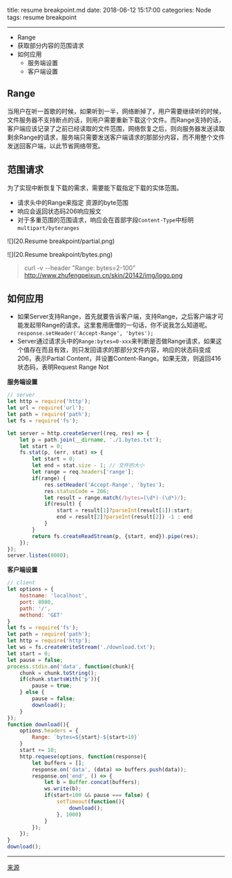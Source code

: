 title: resume breakpoint.md
date: 2018-06-12 15:17:00
categories: Node
tags: resume breakpoint

---
* Range
* 获取部分内容的范围请求
* 如何应用
    - 服务端设置
    - 客户端设置

## Range

当用户在听一首歌的时候，如果听到一半，网络断掉了，用户需要继续听的时候，文件服务器不支持断点的话，则用户需要重新下载这个文件。而Range支持的话，客户端应该记录了之前已经读取的文件范围，网络恢复之后，则向服务器发送读取剩余Range的请求，服务端只需要发送客户端请求的那部分内容，而不用整个文件发送回客户端，以此节省网络带宽。


## 范围请求

为了实现中断恢复下载的需求，需要能下载指定下载的实体范围。

* 请求头中的Range来指定 资源的byte范围
* 响应会返回状态码206响应报文
* 对于多重范围的范围请求，响应会在首部字段`Content-Type`中标明`multipart/byteranges`

![](20.Resume breakpoint/partial.png)

![](20.Resume breakpoint/bytes.png)

> curl -v --header "Range: bytes=2-100" http://www.zhufengpeixun.cn/skin/20142/img/logo.png


## 如何应用

* 如果Server支持Range，首先就要告诉客户端，支持Range，之后客户端才可能发起带Range的请求。这里套用唐僧的一句话，你不说我怎么知道呢。 `response.setHeader('Accept-Range', 'bytes');`
* Server通过请求头中的`Range:bytes=0-xxx`来判断是否做Range请求，如果这个值存在而且有效，则只发回请求的那部分文件内容，响应的状态码变成206，表示Partial Content，并设置Content-Range。如果无效，则返回416状态码，表明Request Range Not

**服务端设置**

```js
// server
let http = require('http');
let url = require('url');
let path = require('path');
let fs = require('fs');

let server = http.createServer((req, res) => {
    let p = path.join(__dirname, './1.bytes.txt');
    let start = 0;
    fs.stat(p, (err, stat) => {
        let start = 0;
        let end = stat.size - 1; // 文件的大小
        let range = req.headers['range'];
        if(range) {
            res.setHeader('Accept-Range', 'bytes');
            res.statusCode = 206;
            let result = range.match(/bytes=(\d*)-(\d*)/);
            if(result) {
                start = result[1]?parseInt(result[1]):start;
                end = result[2]?parseInt(result[2]) -1 : end
            }
        }
        return fs.createReadStream(p, {start, end}).pipe(res);
    });
});
server.listen(8080);
```

**客户端设置**

```js
// client
let options = {
    hostname: 'localhost',
    port: 8080,
    path: '/',
    methond: 'GET'
}
let fs = require('fs');
let path = require('path');
let http = require('http');
let ws = fs.createWriteStream('./download.txt');
let start = 0;
let pause = false;
process.stdin.on('data', function(chunk){
    chunk = chunk.toString();
    if(chunk.startsWith('p')){
        pause = true;
    } else {
        pause = false;
        download();
    }
});
function download(){
    options.headers = {
        Range: `bytes=${start}-${start+10}`
    }
    start += 10;
    http.requese(options, function(response){
        let buffers = [];
        response.on('data', (data) => buffers.push(data));
        response.on('end', () => {
            let b = Buffer.concat(buffers);
            ws.write(b);
            if(start<100 && pause === false) {
                setTimeout(function(){
                    download();
                }, 1000)
            }
        });
    });
}
download();
```

---

[来源](https://zhufengzhufeng.github.io/201802/html/20.Resume%20breakpoint.html)















